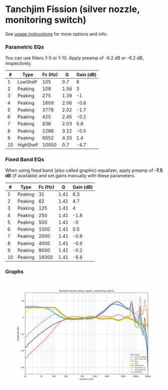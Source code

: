 # Tanchjim Fission (silver nozzle, monitoring switch)
See [usage instructions](https://github.com/jaakkopasanen/AutoEq#usage) for more options and info.

### Parametric EQs
You can use filters 1-5 or 1-10. Apply preamp of -6.2 dB or -6.2 dB, respectively.

|   # | Type      |   Fc (Hz) |    Q |   Gain (dB) |
|-----|-----------|-----------|------|-------------|
|   1 | LowShelf  |       105 | 0.7  |         6   |
|   2 | Peaking   |       108 | 1.56 |         3   |
|   3 | Peaking   |       275 | 1.39 |        -1   |
|   4 | Peaking   |      1609 | 2.06 |        -0.6 |
|   5 | Peaking   |      3778 | 2.02 |        -1.7 |
|   6 | Peaking   |       425 | 2.45 |        -0.2 |
|   7 | Peaking   |       836 | 2.03 |         0.8 |
|   8 | Peaking   |      1288 | 3.22 |        -0.5 |
|   9 | Peaking   |      6052 | 4.33 |         1.4 |
|  10 | HighShelf |     10000 | 0.7  |        -4.7 |

### Fixed Band EQs
When using fixed band (also called graphic) equalizer, apply preamp of **-7.5 dB** (if available) and set gains manually with these parameters.

|   # | Type    |   Fc (Hz) |    Q |   Gain (dB) |
|-----|---------|-----------|------|-------------|
|   1 | Peaking |        31 | 1.41 |         6.3 |
|   2 | Peaking |        62 | 1.41 |         4.7 |
|   3 | Peaking |       125 | 1.41 |         4   |
|   4 | Peaking |       250 | 1.41 |        -1.8 |
|   5 | Peaking |       500 | 1.41 |        -0   |
|   6 | Peaking |      1000 | 1.41 |         0.5 |
|   7 | Peaking |      2000 | 1.41 |        -0.9 |
|   8 | Peaking |      4000 | 1.41 |        -0.9 |
|   9 | Peaking |      8000 | 1.41 |        -0.2 |
|  10 | Peaking |     16000 | 1.41 |        -8.9 |

### Graphs
![](./Tanchjim%20Fission%20(silver%20nozzle,%20monitoring%20switch).png)

